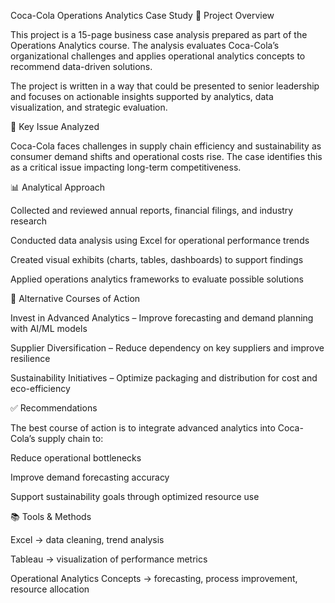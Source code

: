 Coca-Cola Operations Analytics Case Study
📌 Project Overview

This project is a 15-page business case analysis prepared as part of the Operations Analytics course. The analysis evaluates Coca-Cola’s organizational challenges and applies operational analytics concepts to recommend data-driven solutions.

The project is written in a way that could be presented to senior leadership and focuses on actionable insights supported by analytics, data visualization, and strategic evaluation.

🎯 Key Issue Analyzed

Coca-Cola faces challenges in supply chain efficiency and sustainability as consumer demand shifts and operational costs rise. The case identifies this as a critical issue impacting long-term competitiveness.

📊 Analytical Approach

Collected and reviewed annual reports, financial filings, and industry research

Conducted data analysis using Excel for operational performance trends

Created visual exhibits (charts, tables, dashboards) to support findings

Applied operations analytics frameworks to evaluate possible solutions

🔄 Alternative Courses of Action

Invest in Advanced Analytics – Improve forecasting and demand planning with AI/ML models

Supplier Diversification – Reduce dependency on key suppliers and improve resilience

Sustainability Initiatives – Optimize packaging and distribution for cost and eco-efficiency

✅ Recommendations

The best course of action is to integrate advanced analytics into Coca-Cola’s supply chain to:

Reduce operational bottlenecks

Improve demand forecasting accuracy

Support sustainability goals through optimized resource use

📚 Tools & Methods

Excel → data cleaning, trend analysis

Tableau → visualization of performance metrics

Operational Analytics Concepts → forecasting, process improvement, resource allocation
